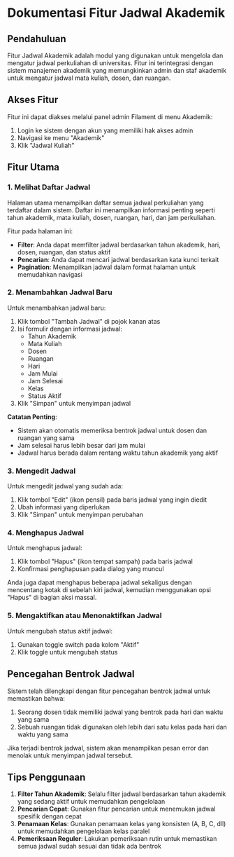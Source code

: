 # Dokumentasi Fitur Jadwal Akademik

## Pendahuluan

Fitur Jadwal Akademik adalah modul yang digunakan untuk mengelola dan mengatur jadwal perkuliahan di universitas. Fitur ini terintegrasi dengan sistem manajemen akademik yang memungkinkan admin dan staf akademik untuk mengatur jadwal mata kuliah, dosen, dan ruangan.

## Akses Fitur

Fitur ini dapat diakses melalui panel admin Filament di menu Akademik:

1. Login ke sistem dengan akun yang memiliki hak akses admin
2. Navigasi ke menu "Akademik"
3. Klik "Jadwal Kuliah"

## Fitur Utama

### 1. Melihat Daftar Jadwal

Halaman utama menampilkan daftar semua jadwal perkuliahan yang terdaftar dalam sistem. Daftar ini menampilkan informasi penting seperti tahun akademik, mata kuliah, dosen, ruangan, hari, dan jam perkuliahan.

Fitur pada halaman ini:

-   **Filter**: Anda dapat memfilter jadwal berdasarkan tahun akademik, hari, dosen, ruangan, dan status aktif
-   **Pencarian**: Anda dapat mencari jadwal berdasarkan kata kunci terkait
-   **Pagination**: Menampilkan jadwal dalam format halaman untuk memudahkan navigasi

### 2. Menambahkan Jadwal Baru

Untuk menambahkan jadwal baru:

1. Klik tombol "Tambah Jadwal" di pojok kanan atas
2. Isi formulir dengan informasi jadwal:
    - Tahun Akademik
    - Mata Kuliah
    - Dosen
    - Ruangan
    - Hari
    - Jam Mulai
    - Jam Selesai
    - Kelas
    - Status Aktif
3. Klik "Simpan" untuk menyimpan jadwal

**Catatan Penting**:

-   Sistem akan otomatis memeriksa bentrok jadwal untuk dosen dan ruangan yang sama
-   Jam selesai harus lebih besar dari jam mulai
-   Jadwal harus berada dalam rentang waktu tahun akademik yang aktif

### 3. Mengedit Jadwal

Untuk mengedit jadwal yang sudah ada:

1. Klik tombol "Edit" (ikon pensil) pada baris jadwal yang ingin diedit
2. Ubah informasi yang diperlukan
3. Klik "Simpan" untuk menyimpan perubahan

### 4. Menghapus Jadwal

Untuk menghapus jadwal:

1. Klik tombol "Hapus" (ikon tempat sampah) pada baris jadwal
2. Konfirmasi penghapusan pada dialog yang muncul

Anda juga dapat menghapus beberapa jadwal sekaligus dengan mencentang kotak di sebelah kiri jadwal, kemudian menggunakan opsi "Hapus" di bagian aksi massal.

### 5. Mengaktifkan atau Menonaktifkan Jadwal

Untuk mengubah status aktif jadwal:

1. Gunakan toggle switch pada kolom "Aktif"
2. Klik toggle untuk mengubah status

## Pencegahan Bentrok Jadwal

Sistem telah dilengkapi dengan fitur pencegahan bentrok jadwal untuk memastikan bahwa:

1. Seorang dosen tidak memiliki jadwal yang bentrok pada hari dan waktu yang sama
2. Sebuah ruangan tidak digunakan oleh lebih dari satu kelas pada hari dan waktu yang sama

Jika terjadi bentrok jadwal, sistem akan menampilkan pesan error dan menolak untuk menyimpan jadwal tersebut.

## Tips Penggunaan

1. **Filter Tahun Akademik**: Selalu filter jadwal berdasarkan tahun akademik yang sedang aktif untuk memudahkan pengelolaan
2. **Pencarian Cepat**: Gunakan fitur pencarian untuk menemukan jadwal spesifik dengan cepat
3. **Penamaan Kelas**: Gunakan penamaan kelas yang konsisten (A, B, C, dll) untuk memudahkan pengelolaan kelas paralel
4. **Pemeriksaan Reguler**: Lakukan pemeriksaan rutin untuk memastikan semua jadwal sudah sesuai dan tidak ada bentrok
